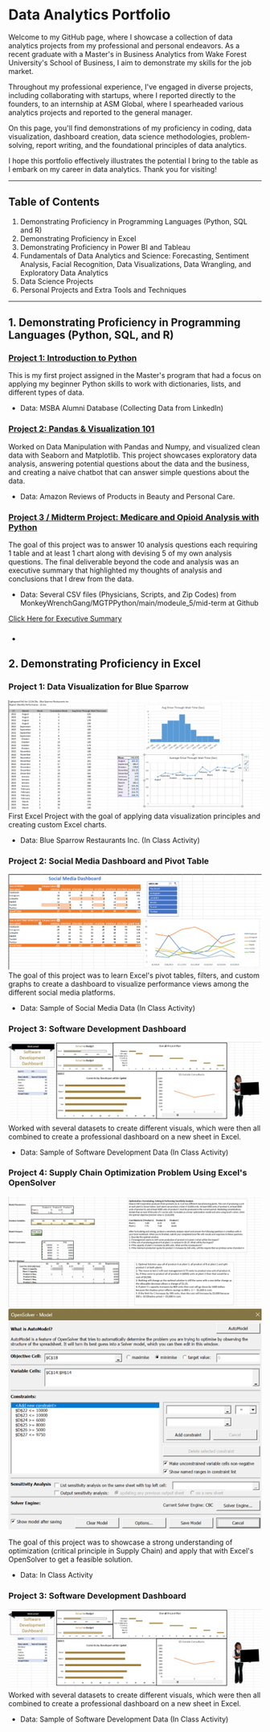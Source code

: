 # Data Analytics Portfolio

Welcome to my GitHub page, where I showcase a collection of data analytics projects from my professional and personal endeavors. As a recent graduate with a Master's in Business Analytics from Wake Forest University's School of Business, I aim to demonstrate my skills for the job market.

Throughout my professional experience, I've engaged in diverse projects, including collaborating with startups, where I reported directly to the founders, to an internship at ASM Global, where I spearheaded various analytics projects and reported to the general manager.

On this page, you'll find demonstrations of my proficiency in coding, data visualization, dashboard creation, data science methodologies, problem-solving, report writing, and the foundational principles of data analytics.

I hope this portfolio effectively illustrates the potential I bring to the table as I embark on my career in data analytics. Thank you for visiting!

--- 
## Table of Contents
1. Demonstrating Proficiency in Programming Languages (Python, SQL and R)
2. Demonstrating Proficiency in Excel
3. Demonstrating Proficiency in Power BI and Tableau
4. Fundamentals of Data Analytics and Science: Forecasting, Sentiment Analysis, Facial Recognition, Data Visualizations, Data Wrangling, and Exploratory Data Analytics
5. Data Science Projects
6. Personal Projects and Extra Tools and Techniques
---
## 1. Demonstrating Proficiency in Programming Languages (Python, SQL, and R)

### [Project 1: Introduction to Python](https://github.com/Ayalaaa09/Data-Analytics-Projects/blob/main/Juypter%20Notebook%20Files/Intro_to_python_Anthony_Ayala.ipynb)
This is my first project assigned in the Master's program that had a focus on applying my beginner Python skills to work with dictionaries, lists, and different types of data. 
- Data: MSBA Alumni Database (Collecting Data from LinkedIn)

### [Project 2: Pandas & Visualization 101](https://github.com/Ayalaaa09/Data-Analytics-Projects/blob/main/Juypter%20Notebook%20Files/Pandas_viz_101_Anthony_Ayala.ipynb)
Worked on Data Manipulation with Pandas and Numpy, and visualized clean data with Seaborn and Matplotlib. This project showcases exploratory data analysis, answering potential questions about the data and the business, and creating a naive chatbot that can answer simple questions about the data.
- Data: Amazon Reviews of Products in Beauty and Personal Care.
  
### [Project 3 / Midterm Project: Medicare and Opioid Analysis with Python](https://github.com/Ayalaaa09/Data-Analytics-Projects/blob/main/Juypter%20Notebook%20Files/BAN6005_Mid_Term__Anthony_Ayala.ipynb)
The goal of this project was to answer 10 analysis questions each requiring 1 table and at least 1 chart along with devising 5 of my own analysis questions. The final deliverable beyond the code and analysis was an executive summary that highlighted my thoughts of analysis and conclusions that I drew from the data.
- Data: Several CSV files (Physicians, Scripts, and Zip Codes) from MonkeyWrenchGang/MGTPPython/main/modeule_5/mid-term at Github

[Click Here for Executive Summary](https://github.com/Ayalaaa09/Data-Analytics-Projects/blob/main/Write%20Up%20and%20Appendix%20Files/Analytics%20Tech%20Mid-Term%20Project.pdf)

### []() 
-

## 2. Demonstrating Proficiency in Excel

### Project 1: Data Visualization for Blue Sparrow
![Book Logo](https://github.com/Ayalaaa09/Data-Analytics-Projects/blob/main/Excel%20Project%20Files/Blue%20Sparrow%20Excel%20Visuals.png) 
First Excel Project with the goal of applying data visualization principles and creating custom Excel charts.
- Data: Blue Sparrow Restaurants Inc. (In Class Activity)


### Project 2: Social Media Dashboard and Pivot Table
![Book Logo](https://github.com/Ayalaaa09/Data-Analytics-Projects/blob/main/Excel%20Project%20Files/Social%20Media%20Dashboard%20Excel.png) 
The goal of this project was to learn Excel's pivot tables, filters, and custom graphs to create a dashboard to visualize performance views among the different social media platforms.
- Data: Sample of Social Media Data (In Class Activity)

### Project 3: Software Development Dashboard
![Book Logo](https://github.com/Ayalaaa09/Data-Analytics-Projects/blob/main/Excel%20Project%20Files/Software%20Development%20Dashboard%20Excel%20Visuals.png) 
Worked with several datasets to create different visuals, which were then all combined to create a professional dashboard on a new sheet in Excel.
- Data: Sample of Software Development Data (In Class Activity)

### Project 4: Supply Chain Optimization Problem Using Excel's OpenSolver
![Book Logo](https://github.com/Ayalaaa09/Data-Analytics-Projects/blob/main/Excel%20Project%20Files/Optimization%20Problem%2010-26.png)
![Book Logo](https://github.com/Ayalaaa09/Data-Analytics-Projects/blob/main/Excel%20Project%20Files/Open%20Solver%20Model%2010-26.png)

The goal of this project was to showcase a strong understanding of optimization (critical principle in Supply Chain) and apply that with Excel's OpenSolver to get a feasible solution.
- Data: In Class Activity

### Project 3: Software Development Dashboard
![Book Logo](https://github.com/Ayalaaa09/Data-Analytics-Projects/blob/main/Excel%20Project%20Files/Software%20Development%20Dashboard%20Excel%20Visuals.png) 
Worked with several datasets to create different visuals, which were then all combined to create a professional dashboard on a new sheet in Excel.
- Data: Sample of Software Development Data (In Class Activity)
  
